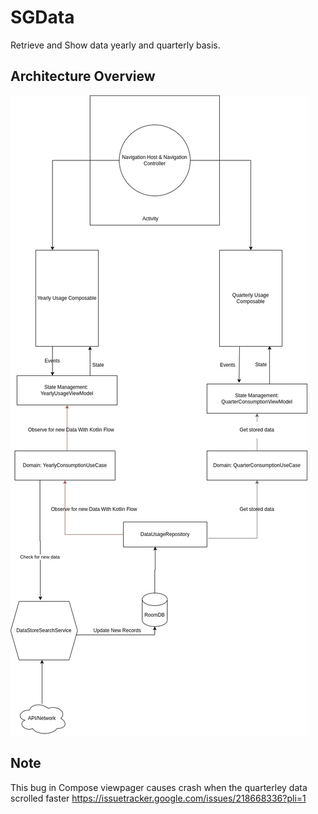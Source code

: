 # SGData
Retrieve and Show data yearly and quarterly basis.

## Architecture Overview
![architecture](architecture.jpg)

## Note
This bug in Compose viewpager causes crash when the quarterley data scrolled faster
https://issuetracker.google.com/issues/218668336?pli=1
